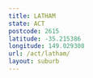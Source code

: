 ```yaml
---
title: LATHAM
state: ACT
postcode: 2615
latitude: -35.215386
longitude: 149.029308
url: /act/latham/
layout: suburb
---
```

